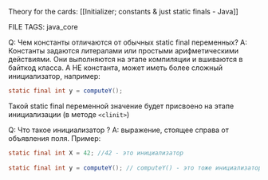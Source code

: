 
Theory for the cards: [[Initializer; constants & just static finals - Java]]

FILE TAGS: java_core

Q: Чем константы отличаются от обычных static final переменных?
A: Константы задаются литералами или простыми арифметическими действиями. Они выполняются на этапе компиляции и вшиваются в байткод класса. А НЕ константа, может иметь более сложный инициализатор, например:
```java
static final int y = computeY();
```
Такой static final переменной значение будет присвоено на этапе инициализации (в методе `<clinit>`)
<!--ID: 1757667452900-->


Q: Что такое инициализатор ?
A:  выражение, стоящее справа от объявления поля.
Пример:
```java
static final int X = 42; //42 - это инициализатор	
	
static final int y = computeY(); // computeY() - это тоже инициализатор
```
<!--ID: 1757667587534-->
